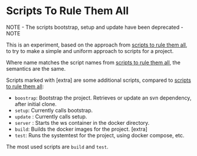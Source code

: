 # Scripts To Rule Them All

NOTE - The scripts bootstrap, setup and update have been deprecated - NOTE

This is an experiment, based on the approach from [scripts to rule them all](https://github.com/github/scripts-to-rule-them-all), to
try to make a simple and uniform approach to scripts for a project.

Where name matches the script names from [scripts to rule them all](https://github.com/github/scripts-to-rule-them-all), 
the semantics are the same.

Scripts marked with [extra] are some additional scripts, compared to [scripts to rule them all](https://github.com/github/scripts-to-rule-them-all):

* `boostrap`: Bootstrap the project. Retrieves or update an svn dependency, after initial clone.
* `setup`: Currently calls bootstrap.
* `update` : Currently calls setup.
* `server` : Starts the ws container in the docker directory.
* `build`: Builds the docker images for the project. [extra]
* `test`: Runs the systemtest for the project, using docker compose, etc.

The most used scripts are `build` and `test`.